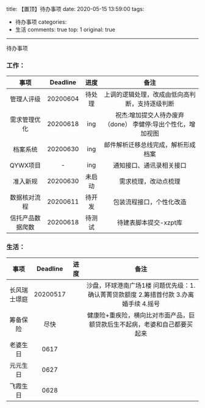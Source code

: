 title: 【置顶】待办事项
date: 2020-05-15 13:59:00
tags:
  - 待办事项
categories:
  - 生活
comments: true
top: 1
original: true

---

待办事项

### 工作：

| 事项 | Deadline | 进度 | 备注 |
| :------: | :------: | :------: | :------: |
| 管理人评级 | 20200604 | 待处理 | 上调的逻辑处理，改成由低向高判断，支持逐级判断 |
| 需求管理优化 | 20200618 | ing | 祝杰:增加提交人待办废弃（done） 李健停:导出个性化，增加视图 |
| 档案系统 | 20200630 | ing | 邮件解析迁移总线完成，解析形成档案 |
| QYWX项目 | - | ing | 通知接口、通讯录相关接口 |
| 准入新规 | 20200630 | 未启动 | 需求梳理，改动点梳理 |
| 数据核对流程 | 20200611 | 待开发 | 包装流程接口，个性化改造 |
| 信托产品数据爬数 | 20200618 | 待测试 | 待建表脚本提交-xzpt库 |

### 生活：

| 事项 | Deadline | 进度 | 备注 |
| :------: | :------: | :------: | :------: |
| 长风瑞士璟庭 | 20200517 |  | 沙盘，环球港南广场1楼 问题优先级：1.确认菁菁贷款额度 2.筹措首付款 3.办离婚手续 4.摇号 |
| 筹备保险 | 尽快 |  | 健康险+重疾险，横向比对市面产品，巨额贷款后生不起病，老婆和自己都要买起来 |
| 老婆生日 | 0617 |  |  |
| 元元生日 | 0627 |  |  |
| 飞霞生日 | 0628 |  |  |